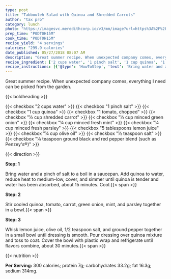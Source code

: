 ```yaml
---
type: post
title: "Tabbouleh Salad with Quinoa and Shredded Carrots"
author: "tax pro"
category: lunch
photo: "https://imagesvc.meredithcorp.io/v3/mm/image?url=https%3A%2F%2Fimages.media-allrecipes.com%2Fuserphotos%2F1365596.jpg"
prep_time: "P0DT0H15M"
cook_time: "P0DT0H15M"
recipe_yield: "4 servings"
calories: "299.9 calories"
date_published: 05/27/2018 08:07 AM
description: "Great summer recipe. When unexpected company comes, everything I need can be picked from the garden."
recipe_ingredient: ['2 cups water', '1 pinch salt', '1 cup quinoa', '1 tomato, chopped', '½ cup shredded carrot', '½ cup minced green onion', '¼ cup minced fresh mint', '¼ cup minced fresh parsley', '5 tablespoons lemon juice', '¼ cup olive oil', '½ teaspoon salt', "⅛ teaspoon ground black and red pepper blend (such as Penzey's®)"]
recipe_instructions: [{'@type': 'HowToStep', 'text': 'Bring water and a pinch of salt to a boil in a saucepan. Add quinoa to water, reduce heat to medium-low, cover, and simmer until quinoa is tender and water has been absorbed, about 15 minutes. Cool.\n'}, {'@type': 'HowToStep', 'text': 'Stir cooled quinoa, tomato, carrot, green onion, mint, and parsley together in a bowl.\n'}, {'@type': 'HowToStep', 'text': 'Whisk lemon juice, olive oil, 1/2 teaspoon salt, and ground pepper together in a small bowl until dressing is smooth. Pour dressing over quinoa mixture and toss to coat. Cover the bowl with plastic wrap and refrigerate until flavors combine, about 30 minutes.\n'}]
---
```


Great summer recipe. When unexpected company comes, everything I need can be picked from the garden. 

{{< boldheading >}}

{{< checkbox "2 cups water" >}}
{{< checkbox "1 pinch salt" >}}
{{< checkbox "1 cup quinoa" >}}
{{< checkbox "1  tomato, chopped" >}}
{{< checkbox "½ cup shredded carrot" >}}
{{< checkbox "½ cup minced green onion" >}}
{{< checkbox "¼ cup minced fresh mint" >}}
{{< checkbox "¼ cup minced fresh parsley" >}}
{{< checkbox "5 tablespoons lemon juice" >}}
{{< checkbox "¼ cup olive oil" >}}
{{< checkbox "½ teaspoon salt" >}}
{{< checkbox "⅛ teaspoon ground black and red pepper blend (such as Penzey's®)" >}}


{{< direction >}}

**Step: 1**

Bring water and a pinch of salt to a boil in a saucepan. Add quinoa to water, reduce heat to medium-low, cover, and simmer until quinoa is tender and water has been absorbed, about 15 minutes. Cool.{{< span >}}

**Step: 2**

Stir cooled quinoa, tomato, carrot, green onion, mint, and parsley together in a bowl.{{< span >}}

**Step: 3**

Whisk lemon juice, olive oil, 1/2 teaspoon salt, and ground pepper together in a small bowl until dressing is smooth. Pour dressing over quinoa mixture and toss to coat. Cover the bowl with plastic wrap and refrigerate until flavors combine, about 30 minutes.{{< span >}}

{{< nutrition >}}

**Per Serving:** 300 calories; protein 7g; carbohydrates 33.2g; fat 16.3g; sodium 314mg.
